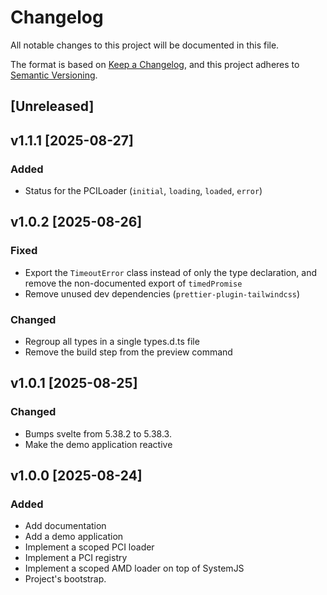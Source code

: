 # Changelog

All notable changes to this project will be documented in this file.

The format is based on [Keep a Changelog](https://keepachangelog.com/en/1.1.0/),
and this project adheres to [Semantic Versioning](https://semver.org/spec/v2.0.0.html).

## [Unreleased]

## v1.1.1 [2025-08-27]

### Added

- Status for the PCILoader (`initial`, `loading`, `loaded`, `error`)

## v1.0.2 [2025-08-26]

### Fixed

- Export the `TimeoutError` class instead of only the type declaration, and remove the non-documented export of `timedPromise`
- Remove unused dev dependencies (`prettier-plugin-tailwindcss`)

### Changed

- Regroup all types in a single types.d.ts file
- Remove the build step from the preview command

## v1.0.1 [2025-08-25]

### Changed

- Bumps svelte from 5.38.2 to 5.38.3.
- Make the demo application reactive

## v1.0.0 [2025-08-24]

### Added

- Add documentation
- Add a demo application
- Implement a scoped PCI loader
- Implement a PCI registry
- Implement a scoped AMD loader on top of SystemJS
- Project's bootstrap.
